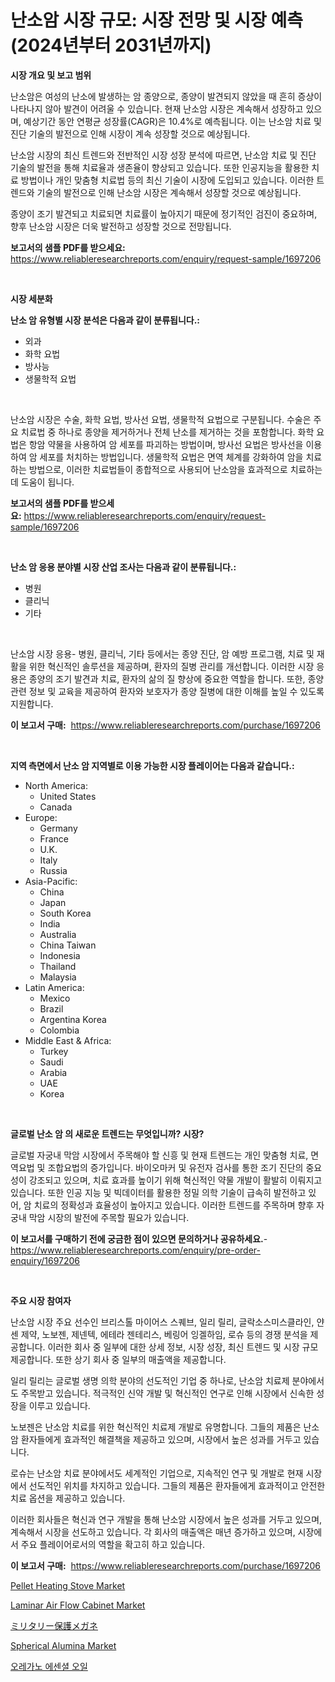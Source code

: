 <p><h1>난소암 시장 규모: 시장 전망 및 시장 예측 (2024년부터 2031년까지)</h1></p><p><strong>시장 개요 및 보고 범위</strong></p>
<p><p>난소암은 여성의 난소에 발생하는 암 종양으로, 종양이 발견되지 않았을 때 흔히 증상이 나타나지 않아 발견이 어려울 수 있습니다. 현재 난소암 시장은 계속해서 성장하고 있으며, 예상기간 동안 연평균 성장률(CAGR)은 10.4%로 예측됩니다. 이는 난소암 치료 및 진단 기술의 발전으로 인해 시장이 계속 성장할 것으로 예상됩니다. </p><p>난소암 시장의 최신 트렌드와 전반적인 시장 성장 분석에 따르면, 난소암 치료 및 진단 기술의 발전을 통해 치료율과 생존율이 향상되고 있습니다. 또한 인공지능을 활용한 치료 방법이나 개인 맞춤형 치료법 등의 최신 기술이 시장에 도입되고 있습니다. 이러한 트렌드와 기술의 발전으로 인해 난소암 시장은 계속해서 성장할 것으로 예상됩니다.</p><p>종양이 조기 발견되고 치료되면 치료률이 높아지기 때문에 정기적인 검진이 중요하며, 향후 난소암 시장은 더욱 발전하고 성장할 것으로 전망됩니다.</p></p>
<p><strong>보고서의 샘플 PDF를 받으세요:</strong> <a href="https://www.reliableresearchreports.com/enquiry/request-sample/1697206">https://www.reliableresearchreports.com/enquiry/request-sample/1697206</a></p>
<p>&nbsp;</p>
<p><strong>시장 세분화</strong></p>
<p><strong>난소 암 유형별 시장 분석은 다음과 같이 분류됩니다.:</strong></p>
<p><ul><li>외과</li><li>화학 요법</li><li>방사능</li><li>생물학적 요법</li></ul></p>
<p>&nbsp;</p>
<p><p>난소암 시장은 수술, 화학 요법, 방사선 요법, 생물학적 요법으로 구분됩니다. 수술은 주요 치료법 중 하나로 종양을 제거하거나 전체 난소를 제거하는 것을 포함합니다. 화학 요법은 항암 약물을 사용하여 암 세포를 파괴하는 방법이며, 방사선 요법은 방사선을 이용하여 암 세포를 처치하는 방법입니다. 생물학적 요법은 면역 체계를 강화하여 암을 치료하는 방법으로, 이러한 치료법들이 종합적으로 사용되어 난소암을 효과적으로 치료하는데 도움이 됩니다.</p></p>
<p><strong>보고서의 샘플 PDF를 받으세요:</strong>&nbsp;<a href="https://www.reliableresearchreports.com/enquiry/request-sample/1697206">https://www.reliableresearchreports.com/enquiry/request-sample/1697206</a></p>
<p>&nbsp;</p>
<p><strong> 난소 암 응용 분야별 시장 산업 조사는 다음과 같이 분류됩니다.:</strong></p>
<p><ul><li>병원</li><li>클리닉</li><li>기타</li></ul></p>
<p>&nbsp;</p>
<p><p>난소암 시장 응용- 병원, 클리닉, 기타 등에서는 종양 진단, 암 예방 프로그램, 치료 및 재활을 위한 혁신적인 솔루션을 제공하며, 환자의 질병 관리를 개선합니다. 이러한 시장 응용은 종양의 조기 발견과 치료, 환자의 삶의 질 향상에 중요한 역할을 합니다. 또한, 종양 관련 정보 및 교육을 제공하여 환자와 보호자가 종양 질병에 대한 이해를 높일 수 있도록 지원합니다.</p></p>
<p><strong>이 보고서 구매:</strong>&nbsp; <a href="https://www.reliableresearchreports.com/purchase/1697206">https://www.reliableresearchreports.com/purchase/1697206</a></p>
<p>&nbsp;</p>
<p><strong>지역 측면에서 난소 암 지역별로 이용 가능한 시장 플레이어는 다음과 같습니다.:</strong></p>
<p><ul>
    <li>
        North America:
        <ul>
            <li>United States</li>
            <li>Canada</li>
        </ul>
    </li>
    <li>
        Europe:
        <ul>
            <li>Germany</li>
            <li>France</li>
            <li>U.K.</li>
            <li>Italy</li>
            <li>Russia</li>
        </ul>
    </li>
    <li>
        Asia-Pacific:
        <ul>
            <li>China</li>
            <li>Japan</li>
            <li>South Korea</li>
            <li>India</li>
            <li>Australia</li>
            <li>China Taiwan</li>
            <li>Indonesia</li>
            <li>Thailand</li>
            <li>Malaysia</li>
        </ul>
    </li>
    <li>
        Latin America:
        <ul>
            <li>Mexico</li>
            <li>Brazil</li>
            <li>Argentina Korea</li>
            <li>Colombia</li>
        </ul>
    </li>
    <li>
        Middle East & Africa:
        <ul>
            <li>Turkey</li>
            <li>Saudi</li>
            <li>Arabia</li>
            <li>UAE</li>
            <li>Korea</li>
        </ul>
    </li>
    </ul></p>
<p>&nbsp;</p>
<p><strong>글로벌 난소 암 의 새로운 트렌드는 무엇입니까? 시장?</strong></p>
<p><p>글로벌 자궁내 막암 시장에서 주목해야 할 신흥 및 현재 트렌드는 개인 맞춤형 치료, 면역요법 및 조합요법의 증가입니다. 바이오마커 및 유전자 검사를 통한 조기 진단의 중요성이 강조되고 있으며, 치료 효과를 높이기 위해 혁신적인 약물 개발이 활발히 이뤄지고 있습니다. 또한 인공 지능 및 빅데이터를 활용한 정밀 의학 기술이 급속히 발전하고 있어, 암 치료의 정확성과 효율성이 높아지고 있습니다. 이러한 트렌드를 주목하며 향후 자궁내 막암 시장의 발전에 주목할 필요가 있습니다.</p></p>
<p><strong>이 보고서를 구매하기 전에 궁금한 점이 있으면 문의하거나 공유하세요.</strong>- <a href="https://www.reliableresearchreports.com/enquiry/pre-order-enquiry/1697206">https://www.reliableresearchreports.com/enquiry/pre-order-enquiry/1697206</a></p>
<p>&nbsp;</p>
<p><strong>주요 시장 참여자</strong></p>
<p><p>난소암 시장 주요 선수인 브리스톨 마이어스 스퀘브, 일리 릴리, 글락소스미스클라인, 얀센 제약, 노보젠, 제넨텍, 에테라 젠테리스, 베링어 잉겔하임, 로슈 등의 경쟁 분석을 제공합니다. 이러한 회사 중 일부에 대한 상세 정보, 시장 성장, 최신 트렌드 및 시장 규모 제공합니다. 또한 상기 회사 중 일부의 매출액을 제공합니다.</p><p>일리 릴리는 글로벌 생명 의학 분야의 선도적인 기업 중 하나로, 난소암 치료제 분야에서도 주목받고 있습니다. 적극적인 신약 개발 및 혁신적인 연구로 인해 시장에서 신속한 성장을 이루고 있습니다.</p><p>노보젠은 난소암 치료를 위한 혁신적인 치료제 개발로 유명합니다. 그들의 제품은 난소암 환자들에게 효과적인 해결책을 제공하고 있으며, 시장에서 높은 성과를 거두고 있습니다.</p><p>로슈는 난소암 치료 분야에서도 세계적인 기업으로, 지속적인 연구 및 개발로 현재 시장에서 선도적인 위치를 차지하고 있습니다. 그들의 제품은 환자들에게 효과적이고 안전한 치료 옵션을 제공하고 있습니다.</p><p>이러한 회사들은 혁신과 연구 개발을 통해 난소암 시장에서 높은 성과를 거두고 있으며, 계속해서 시장을 선도하고 있습니다. 각 회사의 매출액은 매년 증가하고 있으며, 시장에서 주요 플레이어로서의 역할을 확고히 하고 있습니다.</p></p>
<p><strong>이 보고서 구매:</strong>&nbsp;&nbsp;<a href="https://www.reliableresearchreports.com/purchase/1697206">https://www.reliableresearchreports.com/purchase/1697206</a></p>
<p><p><a href="https://view.publitas.com/reportprime-1/pellet-heating-stove-market-size-share-trends-analysis-report-by-application-regional-outlook-competitive-strategies-and-segment-forecasts-2023-2030/">Pellet Heating Stove Market</a></p><p><a href="https://summer-dogwood-3e9.notion.site/Laminar-Air-Flow-Cabinet-Market-A-Comprehensive-Report-of-its-Market-Share-Growth-Trends-2024-2-7cf2430c8f9d481ba3b41803a406effa">Laminar Air Flow Cabinet Market</a></p><p><a href="https://github.com/hwbcz413288296/Market-Research-Report-List-1/blob/main/4806722191470.md">ミリタリー保護メガネ</a></p><p><a href="https://github.com/Chiragrp22/Market-Research-Report-List-3/blob/main/spherical-alumina-market.md">Spherical Alumina Market</a></p><p><a href="https://github.com/fredrickeglers/Market-Research-Report-List-1/blob/main/2466108191315.md">오레가노 에센셜 오일</a></p></p>
